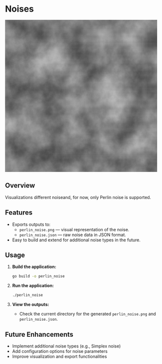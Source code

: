 # Noises

![Perlin Noise Example](docs/images/perlin_noise.png)

## Overview

Visualizations different noiseand, for now, only Perlin noise is supported.

## Features

- Exports outputs to:
  - `perlin_noise.png` — visual representation of the noise.
  - `perlin_noise.json` — raw noise data in JSON format.
- Easy to build and extend for additional noise types in the future.

## Usage

1. **Build the application:**

   ```bash
   go build -o perlin_noise
   ```

2. **Run the application:**

   ```bash
   ./perlin_noise
   ```

3. **View the outputs:**
   - Check the current directory for the generated `perlin_noise.png` and `perlin_noise.json`.

## Future Enhancements

- Implement additional noise types (e.g., Simplex noise)
- Add configuration options for noise parameters
- Improve visualization and export functionalities
